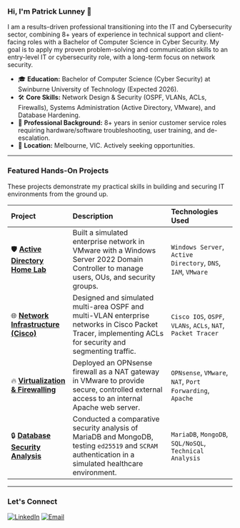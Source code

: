 ### Hi, I'm Patrick Lunney 👋

I am a results-driven professional transitioning into the IT and Cybersecurity sector, combining 8+ years of experience in technical support and client-facing roles with a Bachelor of Computer Science in Cyber Security. My goal is to apply my proven problem-solving and communication skills to an entry-level IT or cybersecurity role, with a long-term focus on network security.

* 🎓 **Education:** Bachelor of Computer Science (Cyber Security) at Swinburne University of Technology (Expected 2026).
* 🛠️ **Core Skills:** Network Design & Security (OSPF, VLANs, ACLs, Firewalls), Systems Administration (Active Directory, VMware), and Database Hardening.
* 💼 **Professional Background:** 8+ years in senior customer service roles requiring hardware/software troubleshooting, user training, and de-escalation.
* 📍 **Location:** Melbourne, VIC. Actively seeking opportunities.

---

### Featured Hands-On Projects

These projects demonstrate my practical skills in building and securing IT environments from the ground up.

| Project                                                                            | Description                                                                                                                                              | Technologies Used                                                    |
| :--------------------------------------------------------------------------------- | :------------------------------------------------------------------------------------------------------------------------------------------------------- | :------------------------------------------------------------------- |
| 🛡️ **[Active Directory Home Lab](https://github.com/Patrick-Lunney/Active-Directory-Home-Lab)** | Built a simulated enterprise network in VMware with a Windows Server 2022 Domain Controller to manage users, OUs, and security groups.                 | `Windows Server`, `Active Directory`, `DNS`, `IAM`, `VMware`           |
| 🌐 **[Network Infrastructure (Cisco)](https://github.com/Patrick-Lunney/Network-Projects)** | Designed and simulated multi-area OSPF and multi-VLAN enterprise networks in Cisco Packet Tracer, implementing ACLs for security and segmenting traffic. | `Cisco IOS`, `OSPF`, `VLANs`, `ACLs`, `NAT`, `Packet Tracer`           |
| 🔥 **[Virtualization & Firewalling](https://github.com/Patrick-Lunney/Virtualisation-Projects)** | Deployed an OPNsense firewall as a NAT gateway in VMware to provide secure, controlled external access to an internal Apache web server.                  | `OPNsense`, `VMware`, `NAT`, `Port Forwarding`, `Apache`               |
| 🔒 **[Database Security Analysis](https://github.com/Patrick-Lunney/Cybersecurity-Projects)** | Conducted a comparative security analysis of MariaDB and MongoDB, testing `ed25519` and `SCRAM` authentication in a simulated healthcare environment.   | `MariaDB`, `MongoDB`, `SQL/NoSQL`, `Technical Analysis`                |

---

### Let's Connect

<a href="https://www.linkedin.com/in/patrick-lunney-4941a9345"><img src="https://img.shields.io/badge/-LinkedIn-0077B5?style=for-the-badge&logo=linkedin&logoColor=white" alt="LinkedIn"/></a> <a href="mailto:patrick-lunney@outlook.com"><img src="https://img.shields.io/badge/-Email-blue?style=for-the-badge&logo=microsoftoutlook&logoColor=white" alt="Email"/></a>
